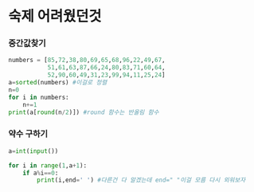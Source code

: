 # 숙제 어려웠던것

### 중간값찾기

```python
numbers = [85,72,38,80,69,65,68,96,22,49,67,
           51,61,63,87,66,24,80,83,71,60,64,
           52,90,60,49,31,23,99,94,11,25,24]
a=sorted(numbers) #이걸로 정렬
n=0
for i in numbers:
    n+=1
print(a[round(n/2)]) #round 함수는 반올림 함수
```

### 약수 구하기

```python
a=int(input())

for i in range(1,a+1):
    if a%i==0:
        print(i,end=' ') #다른건 다 알겠는데 end=" "이걸 모름 다시 외워보자
```

